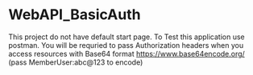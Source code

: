 # WebAPI_BasicAuth
This project do not have  default start page. 
To Test this application  use postman.
You will be requried to pass Authorization headers when you access resources with Base64 format https://www.base64encode.org/ (pass MemberUser:abc@123 to encode)

